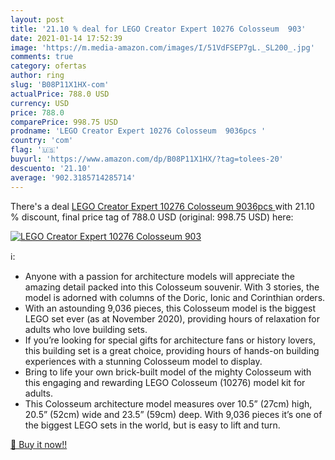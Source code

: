 ```yaml
---
layout: post
title: '21.10 % deal for LEGO Creator Expert 10276 Colosseum  903'
date: 2021-01-14 17:52:39
image: 'https://m.media-amazon.com/images/I/51VdFSEP7gL._SL200_.jpg'
comments: true
category: ofertas
author: ring
slug: 'B08P11X1HX-com'
actualPrice: 788.0 USD
currency: USD
price: 788.0
comparePrice: 998.75 USD
prodname: 'LEGO Creator Expert 10276 Colosseum  9036pcs '
country: 'com'
flag: '🇺🇸'
buyurl: 'https://www.amazon.com/dp/B08P11X1HX/?tag=tolees-20'
descuento: '21.10'
average: '902.3185714285714'
---
```


There's a deal [LEGO Creator Expert 10276 Colosseum  9036pcs ](https://www.amazon.com/dp/B08P11X1HX/?tag=tolees-20)  with  21.10 % discount, final price tag of  788.0 USD (original: 998.75 USD) here:

[![LEGO Creator Expert 10276 Colosseum  903](https://m.media-amazon.com/images/I/51VdFSEP7gL._SL200_.jpg)](https://www.amazon.com/dp/B08P11X1HX/?tag=tolees-20)

ℹ️:

- Anyone with a passion for architecture models will appreciate the amazing detail packed into this Colosseum souvenir. With 3 stories, the model is adorned with columns of the Doric, Ionic and Corinthian orders.
- With an astounding 9,036 pieces, this Colosseum model is the biggest LEGO set ever (as at November 2020), providing hours of relaxation for adults who love building sets.
- If you’re looking for special gifts for architecture fans or history lovers, this building set is a great choice, providing hours of hands-on building experiences with a stunning Colosseum model to display.
- Bring to life your own brick-built model of the mighty Colosseum with this engaging and rewarding LEGO Colosseum (10276) model kit for adults.
- This Colosseum architecture model measures over 10.5” (27cm) high, 20.5” (52cm) wide and 23.5” (59cm) deep. With 9,036 pieces it’s one of the biggest LEGO sets in the world, but is easy to lift and turn.

[🛒 Buy it now!!](https://www.amazon.com/dp/B08P11X1HX/?tag=tolees-20)
